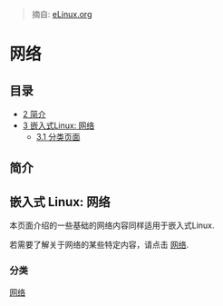 > 摘自: [eLinux.org](http://eLinux.org/Networking")


# 网络



## 目录

-   [2 简介 ](#introduction)
-   [3 嵌入式Linux: 网络](#embedded-linux-networking)
    -   [3.1 分类页面](#categorized-pages)


## 简介

## 嵌入式 Linux: 网络

本页面介绍的一些基础的网络内容同样适用于嵌入式Linux.

若需要了解关于网络的某些特定内容，请点击
[网络](http://eLinux.org/Category:Networking "Category:Networking").

### 分类

[网络](http://eLinux.org/Category:Networking "Category:Networking")



